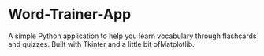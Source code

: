 # Word-Trainer-App
A simple Python application to help you learn vocabulary through flashcards and quizzes. Built with Tkinter and a little bit ofMatplotlib.
